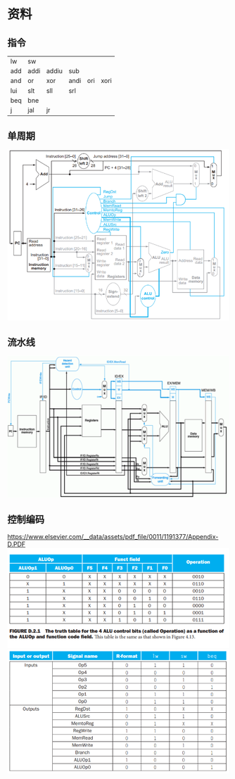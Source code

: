 # 资料

## 指令

| | | | | | |
| ---- | ---- | ---- | ---- | ---- | ---- |
| lw | sw |
| add | addi | addiu | sub |
| and | or | xor | andi | ori | xori|
| lui | slt | sll | srl |
| beq | bne |
| j | jal | jr |

## 单周期

![png](./material/单周期.png)

## 流水线

![png](./material/流水线.png)

## 控制编码

<https://www.elsevier.com/__data/assets/pdf_file/0011/1191377/Appendix-D.PDF>
![png](./material/ALUctrl.png)
![png](./material/ctrl.png)

